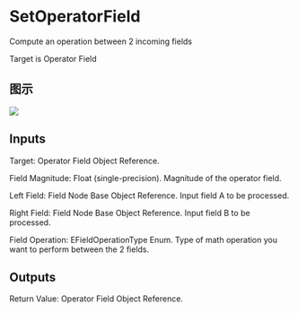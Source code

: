 # SetOperatorField

Compute an operation between 2 incoming fields

Target is Operator Field

## 图示

![]($-20221218-18595936.png)

## Inputs

Target: Operator Field Object Reference.

Field Magnitude: Float (single-precision). Magnitude of the operator field.

Left Field: Field Node Base Object Reference. Input field A to be processed.

Right Field: Field Node Base Object Reference. Input field B to be processed.

Field Operation: EFieldOperationType Enum. Type of math operation you want to perform between the 2 fields.  

## Outputs

Return Value: Operator Field Object Reference.

